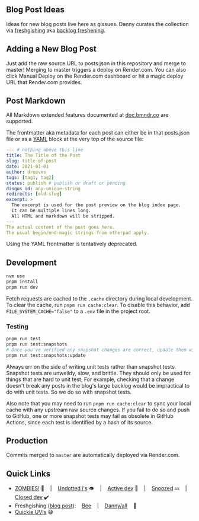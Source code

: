 ## Blog Post Ideas

Ideas for new blog posts live here as gissues.
Danny curates the collection via
[freshgishing][3] aka
[backlog freshening][4].

## Adding a New Blog Post

Just add the raw source URL to posts.json in this repository and merge to master!
Merging to master triggers a deploy on Render.com.
You can also click Manual Deploy on the Render.com dashboard or hit a magic deploy URL that Render.com provides.

## Post Markdown

All Markdown extended features documented at [doc.bmndr.co][2] are supported.

The frontmatter aka metadata for each post can either be in that posts.json file or as a  [YAML][1] block at the very top of the source file:

```yaml
--- # nothing above this line
title: The Title of the Post
slug: title-of-post
date: 2021-01-01
author: dreeves
tags: [tag1, tag2]
status: publish # publish or draft or pending
disqus_id: any-unique-string
redirects: [old-slug]
excerpt: >
  The excerpt is used for the post preview on the blog index page.
  It can be multiple lines long.
  All HTML and markdown will be stripped.
---
The actual content of the post goes here.
The usual begin/end-magic strings from etherpad apply.
```

Using the YAML frontmatter is tentatively deprecated.

## Development

```bash
nvm use
pnpm install
pnpm run dev
```

Fetch requests are cached to the `.cache` directory during local development.
To clear the cache, run `pnpm run cache:clear`. To disable this behavior, add
`FILE_SYSTEM_CACHE="false"` to a `.env` file in the project root.

### Testing

```bash
pnpm run test
pnpm run test:snapshots
# Once you've verified any snapshot changes are correct, update them with:
pnpm run test:snapshots:update
```

Always err on the side of writing unit tests rather than snapshot
tests. Snapshot tests are unweildy, slow, and brittle. They should
only be used for things that are hard to unit test, For example,
checking that a change doesn't break any posts in the blog's
large backlog would be impractical to do with unit tests. So
we do so with snapshot tests.

Also note that you may need to run `pnpm run cache:clear` to sync
your local cache with any upstream raw source changes. If you
fail to do so and push to GitHub, one or more snapshot tests may
fail as obsolete in GitHub Actions, since each test is identified
by a hash of its source.

## Production

Commits merged to `master` are automatically deployed via Render.com.

## Quick Links

- [ZOMBIES!](https://github.com/beeminder/blog/issues?q=is:open+is:issue+label:ZOM "Open gissues labeled ZOM") :zombie:
  &nbsp;&nbsp; | &nbsp;&nbsp;
  [Undotted i's](https://github.com/beeminder/blog/issues?q=is:issue+is:closed+-label:zap+-label:nix+-label:cnr+-label:dup+-label:pub "Gissues that are closed but don't have any of the resolution labels: zap, nix, cnr, dup, or pub") :eye:
  &nbsp;&nbsp; | &nbsp;&nbsp;
  [Active dev](https://github.com/beeminder/blog/issues?q=is:issue+is:open+label:DEV+-label:ZzZ "Open dev gissues NOT labeled ZzZ") :bug:
  &nbsp;&nbsp; | &nbsp;&nbsp;
  [Snoozed](https://github.com/beeminder/blog/issues?q=is:issue+is:open+label:ZzZ "Open gissues labeled ZzZ") :zzz:
  &nbsp;&nbsp; | &nbsp;&nbsp;
  [Closed dev](https://github.com/beeminder/blog/issues?q=is:issue+is:closed+label:DEV "Closed dev gissues") :heavy_check_mark:
- Freshgishing ([blog post](https://blog.beeminder.com/freshen/ "Backlog Freshening")):
  &nbsp;&nbsp;
  [Bee](https://github.com/beeminder/blog/issues?q=is:issue+is:open+sort:updated-asc+-label:ZzZ+assignee:bsoule "Open non-snoozed gissues, oldest first, assigned to Bethany")
  &nbsp;&nbsp; | &nbsp;&nbsp;
  [Danny/all](https://github.com/beeminder/blog/issues?q=is:issue+is:open+sort:updated-asc+-label:ZzZ "Open non-snoozed gissues, oldest first, assigned to anyone (what Danny uses for freshgishing)") &nbsp;&nbsp; :soap:
- [Quickie UVIs](https://github.com/beeminder/blog/issues?q=is:issue+is:open+label:UVI+label:PEA+-label:SKY+-label:ADO "Open + UVI + PEA - SKY - ADO = open peasy non-sky-pie spec'd UVIs") :sweat_smile:

[1]: https://quickref.me/yaml "Standard YAML quick reference"
[2]: http://doc.bmndr.co/ "AKA ExPost"
[3]: https://www.beeminder.com/d/freshblog "Danny's Beeminder goal for curating the collection of blog post drafts and notes"
[4]: https://blog.beeminder.com/freshen/ "Nerd version; see also the sequel post"
